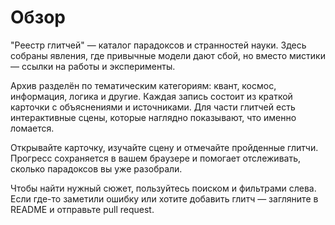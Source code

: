 # Обзор

"Реестр глитчей" — каталог парадоксов и странностей науки. Здесь собраны явления, где привычные модели дают сбой, но вместо мистики — ссылки на работы и эксперименты.

Архив разделён по тематическим категориям: квант, космос, информация, логика и другие. Каждая запись состоит из краткой карточки с объяснениями и источниками. Для части глитчей есть интерактивные сцены, которые наглядно показывают, что именно ломается.

Открывайте карточку, изучайте сцену и отмечайте пройденные глитчи. Прогресс сохраняется в вашем браузере и помогает отслеживать, сколько парадоксов вы уже разобрали.

Чтобы найти нужный сюжет, пользуйтесь поиском и фильтрами слева. Если где-то заметили ошибку или хотите добавить глитч — загляните в README и отправьте pull request.
